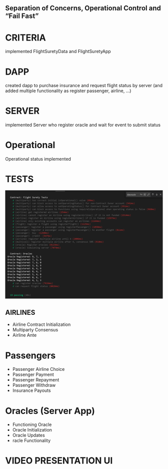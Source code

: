 ## Separation of Concerns, Operational Control and “Fail Fast”
# CRITERIA
implemented FlightSuretyData and FlightSuretyApp

# DAPP 
created dapp to purchase insurance and request flight status by server 
(and added multiple functionality as register passenger, airline, ...)

# SERVER
implemented Server who register oracle and wait for event to submit status

# Operational 
Operational status implemented

# TESTS
![Alt text](resource/TEST_IMG.png?raw=true "test image")


## AIRLINES
- Airline Contract Initialization
- Multiparty Consensus
- Airline Ante

# Passengers
- Passenger Airline Choice
- Passenger Payment
- Passenger Repayment
- Passenger Withdraw
- Insurance Payouts

# Oracles (Server App)
- Functioning Oracle
- Oracle Initialization
- Oracle Updates
- racle Functionality

# VIDEO PRESENTATION UI
